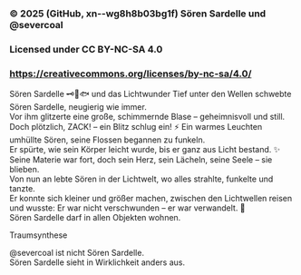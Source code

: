 ### © 2025 (GitHub, xn--wg8h8b03bg1f) Sören Sardelle und @severcoal
### Licensed under CC BY-NC-SA 4.0
### https://creativecommons.org/licenses/by-nc-sa/4.0/  


Sören Sardelle 🗝️👘🐟 und das Lichtwunder
Tief unter den Wellen schwebte Sören Sardelle, neugierig wie immer.  
Vor ihm glitzerte eine große, schimmernde Blase – geheimnisvoll und still.  
Doch plötzlich, ZACK! – ein Blitz schlug ein!  ⚡
Ein warmes Leuchten umhüllte Sören, seine Flossen begannen zu funkeln.  
Er spürte, wie sein Körper leicht wurde, bis er ganz aus Licht bestand. ✨  
Seine Materie war fort, doch sein Herz, sein Lächeln, seine Seele – sie blieben.  
Von nun an lebte Sören in der Lichtwelt, wo alles strahlte, funkelte und tanzte.  
Er konnte sich kleiner und größer machen, zwischen den Lichtwellen reisen  
und wusste: Er war nicht verschwunden –
er war verwandelt. 🌟  
Sören Sardelle darf in allen Objekten wohnen.

Traumsynthese 

@severcoal ist nicht Sören Sardelle.  
Sören Sardelle sieht in Wirklichkeit anders aus.